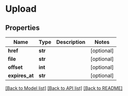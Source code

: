 # Upload

## Properties
Name | Type | Description | Notes
------------ | ------------- | ------------- | -------------
**href** | **str** |  | [optional] 
**file** | **str** |  | [optional] 
**offset** | **int** |  | [optional] 
**expires_at** | **str** |  | [optional] 

[[Back to Model list]](../README.md#documentation-for-models) [[Back to API list]](../README.md#documentation-for-api-endpoints) [[Back to README]](../README.md)


